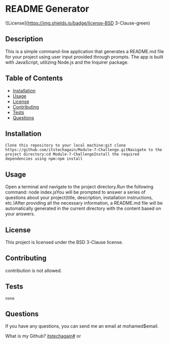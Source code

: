 
# README Generator

![License](https://img.shields.io/badge/license-BSD 3-Clause-green)

## Description
This is a simple command-line application that generates a README.md file for your project using user input provided through prompts. The app is built with JavaScript, utilizing Node.js and the Inquirer package.

## Table of Contents
- [Installation](#installation)
- [Usage](#usage)
- [License](#license)
- [Contributing](#contributing)
- [Tests](#tests)
- [Questions](#questions)

## Installation
```
Clone this repository to your local machine:git clone https://github.com/itstechagain/Module-7-Challenge.gitNavigate to the project directory:cd Module-7-ChallengeInstall the required dependencies using npm:npm install
```

## Usage
Open a terminal and navigate to the project directory.Run the following command: node index.jsYou will be prompted to answer a series of questions about your project(title, description, installation instructions, etc.)After providing all the necessary information, a README.md file will be automatically generated in the current directory with the content based on your answers.

## License
This project is licensed under the BSD 3-Clause license.

## Contributing
contribution is not allowed.

## Tests
```
none
```

## Questions
If you have any questions, you can send me an email at mohamed$email.

What is my Github? [itstechagain#](https://github.com/itstechagain#) or 
    